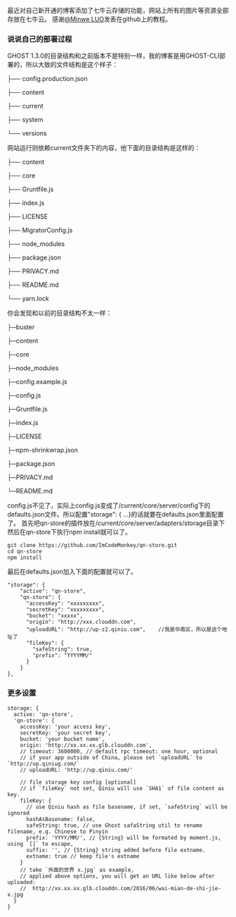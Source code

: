 最近对自己新开通的博客添加了七牛云存储的功能，网站上所有的图片等资源全部存放在七牛云。
感谢[@Minwe LUO](https://github.com/minwe/qn-store)发表在github上的教程。

### 说说自己的部署过程
GHOST 1.3.0的目录结构和之前版本不是特别一样，我的博客是用GHOST-CLI部署的，所以大致的文件结构是这个样子：

├── config.production.json 

├── content

├── current

├── system

└── versions


网站运行则依赖current文件夹下的内容，他下面的目录结构是这样的：

├── content

├── core

├── Gruntfile.js

├── index.js

├── LICENSE

├── MigratorConfig.js

├── node_modules

├── package.json

├── PRIVACY.md

├── README.md

└── yarn.lock

你会发现和以前的目录结构不太一样：

├─buster

├─content

├─core

├─node_modules

├─config.example.js

├─config.js

├─Gruntfile.js

├─index.js

├─LICENSE

├─npm-shrinkwrap.json

├─package.json

├─PRIVACY.md

└─README.md


config.js不见了，实际上config.js变成了/current/core/server/config下的defaults.json文件。所以配置"storage": {  ...}的话就要在defaults.json里面配置了。
首先吧qn-store的插件放在/current/core/server/adapters/storage目录下然后在qn-store下执行npm install就可以了。
```
git clone https://github.com/ImCodeMonkey/qn-store.git
cd qn-store
npm install
```
最后在defaults.json加入下面的配置就可以了。
```
"storage": {
    "active": "qn-store",
    "qn-store": {
      "accessKey": "xxxxxxxxx",
      "secretKey": "xxxxxxxxx",
      "bucket": "xxxxx",
      "origin": "http://xxx.clouddn.com",
      "uploadURL": "http://up-z2.qiniu.com",    //我是华南区，所以是这个地址了
      "fileKey": {
        "safeString": true,
        "prefix": "YYYYMM/"
      }
    }
},
```
### 更多设置
```
storage: {
  active: 'qn-store',
  'qn-store': {
    accessKey: 'your access key',
    secretKey: 'your secret key',
    bucket: 'your bucket name',
    origin: 'http://xx.xx.xx.glb.clouddn.com',
    // timeout: 3600000, // default rpc timeout: one hour, optional
    // if your app outside of China, please set `uploadURL` to `http://up.qiniug.com/`
    // uploadURL: 'http://up.qiniu.com/'

    // file storage key config [optional]
    // if `fileKey` not set, Qiniu will use `SHA1` of file content as key.
    fileKey: {
      // use Qiniu hash as file basename, if set, `safeString` will be ignored
      hashAsBasename: false,
      safeString: true, // use Ghost safaString util to rename filename, e.g. Chinese to Pinyin
      prefix: 'YYYY/MM/', // {String} will be formated by moment.js, using `[]` to escape,
      suffix: '', // {String} string added before file extname.
      extname: true // keep file's extname
    }
    // take `外面的世界 x.jpg` as example,
    // applied above options, you will get an URL like below after uploaded:
    //  http://xx.xx.xx.glb.clouddn.com/2016/06/wai-mian-de-shi-jie-x.jpg
  }
}
```
